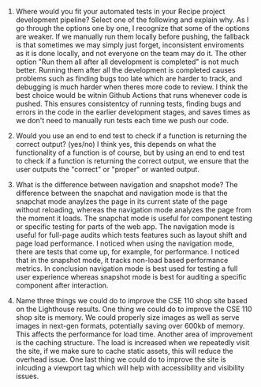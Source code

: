 1) Where would you fit your automated tests in your Recipe project development pipeline? Select one of the following and explain why.
As I go through the options one by one, I recognize that some of the options are weaker. If we manually run them locally before pushing, the fallback is that sometimes we may simply just forget, inconsistent enviroments as it is done locally, and not everyone on the team may do it. The other option "Run them all after all development is completed" is not much better. Running them after all the development is completed causes problems such as finding bugs too late which are harder to track, and debugging is much harder when theres more code to review. I think the best choice would be witnin Github Actions that runs whenever code is pushed. This ensures consistentcy of running tests, finding bugs and errors in the code in the earlier development stages, and saves times as we don't need to manually run tests each time we push our code.  

2) Would you use an end to end test to check if a function is returning the correct output? (yes/no)
I think yes, this depends on what the functionality of a function is of course, but by using an end to end test to check if a function is returning the correct output, we ensure that the user outputs the "correct" or "proper"  or wanted output.


3) What is the difference between navigation and snapshot mode?
The difference between the snapchat and navigation mode is that the snapchat mode anaylzes the page in its current state of the page without reloading, whereas the navigation mode analyzes the page from the moment it loads. The snapchat mode is useful for component testing or specific testing for parts of the web app. The navigation mode is useful for full-page audits which tests features such as layout shift and page load performance. I noticed when using the navigation mode, there are tests that come up, for example, for performance. I noticed that in the snapshot mode, it tracks non-load based performance metrics. In conclusion navigation mode is best used for testing a full user experience whereas snapshot mode is best for auditing a specific component after interaction.


4) Name three things we could do to improve the CSE 110 shop site based on the Lighthouse results.
One thing we could do to improve the CSE 110 shop site is memory. We could properly size images as well as serve images in next-gen formats, potentially saving over 600kb of memory. This affects the performance for load time. Another area of improvement is the caching structure. The load is increased when we repeatedly visit the site, if we make sure to cache static assets, this will reduce the overhead issue. One last thing we could do to improve the site is inlcuding a viewport tag which will help with accessibility and visibility issues. 